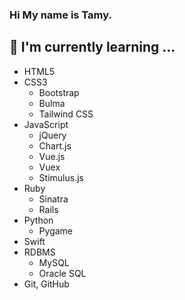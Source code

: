 ### Hi My name is Tamy.

## 📝 I'm currently learning ...
- HTML5
- CSS3
  <!-- - SCSS -->
  <!-- - Flexbox -->
  <!-- - RWD -->
  - Bootstrap
  - Bulma
  - Tailwind CSS
- JavaScript
  <!-- - ES6 -->
  - jQuery
  - Chart.js
  - Vue.js
  - Vuex
  - Stimulus.js
  <!-- - UJS -->
  <!-- - AJAX -->
- Ruby
  - Sinatra
  - Rails
- Python
  - Pygame
- Swift
- RDBMS
  - MySQL
  - Oracle SQL
- Git, GitHub

<!--
**TamyTsai/TamyTsai** is a ✨ _special_ ✨ repository because its `README.md` (this file) appears on your GitHub profile.

Here are some ideas to get you started:

- 🔭 I’m currently working on ...
- 🌱 I’m currently learning ...
- 👯 I’m looking to collaborate on ...
- 🤔 I’m looking for help with ...
- 💬 Ask me about ...
- 📫 How to reach me: ...
- 😄 Pronouns: ...
- ⚡ Fun fact: ...
-->
